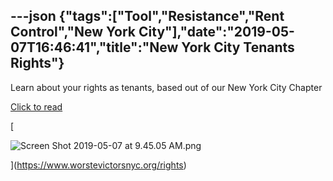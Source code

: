 ---json
{"tags":["Tool","Resistance","Rent Control","New York City"],"date":"2019-05-07T16:46:41","title":"New York City Tenants Rights"}
---

Learn about your rights as tenants, based out of our New York City Chapter

[Click to read](https://www.worstevictorsnyc.org/rights)

[

![Screen Shot 2019-05-07 at 9.45.05 AM.png](https://images.squarespace-cdn.com/content/v1/52b7d7a6e4b0b3e376ac8ea2/1557247560718-2BQKBCESWH0KI0IAFVOR/ke17ZwdGBToddI8pDm48kCc3cLYg_SlpcIJhvxFrnQUUqsxRUqqbr1mOJYKfIPR7LoDQ9mXPOjoJoqy81S2I8N_N4V1vUb5AoIIIbLZhVYxCRW4BPu10St3TBAUQYVKcAadiqxH9k52HsRgqrIRMefTI15wXd3KXFjRtrlNdFoJjZSEXIA6i5ZahHLqFjJG9/Screen+Shot+2019-05-07+at+9.45.05+AM.png)

](https://www.worstevictorsnyc.org/rights)
